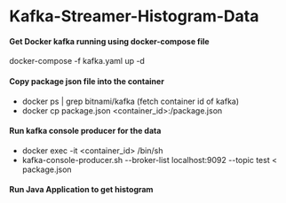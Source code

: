 # Kafka-Streamer-Histogram-Data

#### Get Docker kafka running using docker-compose file ####
docker-compose -f kafka.yaml up -d 

#### Copy package json file into the container ####
  * docker ps | grep bitnami/kafka  (fetch container id of kafka)
  * docker cp package.json <container_id>:/package.json

#### Run kafka console producer for the data ####
  * docker exec -it <container_id> /bin/sh
  * kafka-console-producer.sh --broker-list localhost:9092 --topic test < package.json

#### Run Java Application to get histogram ####



